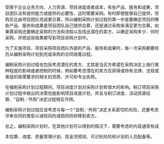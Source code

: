 
受限于企业业务方向、人力资源、项目进度或者成本，有些产品、服务和成果，项目团队没有提供能力或提供的必要性，这时需要采购。有时即使能够自己提供，但购买比由项目团队完成更合算。所以编制采购计划过程的第一步是要确定项目的哪些产品、服务和成果是项目团队自己提供合算，还是通过采购来满足更为合算。如果需采购还要确定采购的方法和流程以及找出潜在的卖方，以确定采购多少、何时采购，并把这些结果都写到项目采购计划中。

为了实施项目，项目采购项目团队外部的产品、服务和成果时，每一次采购都要经历从编制采购计划到完成采购的合同收尾过程。

编制采购计划过程也包括考虑潜在的卖方，尤其是当买方希望在采购决定上施行某种程度的影响或者控制的时候，例如要考虑潜在的卖方应获得或持有法律、法规或者组织政策要求的相关的资质、许可和专业执照。

在编制采购计划过程期间，项目进度计划对采购计划有很大的影响。制订项目采购计划过程中做出的决策也能影响项目进度计划，并且与制订进度、活动资源估算、"自制／外购"决定过程相互作用。

编制采购计划过程应该考虑与每一个"自制／外购"决定关系密切的风险，还要考虑评审合同的类型以减轻风险或把风险转移到卖方。

总之，编制采购计划时，在其他计划可以得到的情况下，需要考虑的内容通常有成

本估算、进度、质量管理计划、现金流预测、可识别风险和计划的人员配备等。
